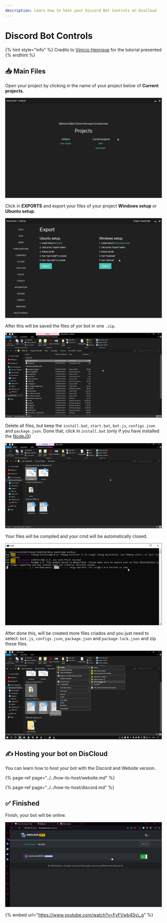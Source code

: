 ```yaml
---
description: Learn how to host your Discord Bot Controls on DisCloud
---
```


# Discord Bot Controls

{% hint style="info" %}
Credits to [Vinicio Henrique](https://steempeak.com/@viniciotricolor) for the tutorial presented
{% endhint %}

## 📥 Main Files

Open your project by clicking in the name of your project below of **Current projects**.

![](../../../.gitbook/assets/image%20%2841%29.png)



Click in **EXPORTS** and export your files of your project **Windows setup** or **Ubuntu setup**.

![](../../../.gitbook/assets/image%20%2824%29.png)



After this will be saved the files of yor bot in one `.zip`.

![](../../../.gitbook/assets/image%20%2839%29.png)



Delete all files, but keep the `install.bat`, `start.bat`, `bot.js`, `configs.json` and `package.json`. Done that, click in `install.bat` \(only if you have installed the [NodeJS](https://nodejs.org/dist/v10.16.3/node-v10.16.3-x86.msi)\)

![](../../../.gitbook/assets/image%20%2828%29.png)



Your files will be compiled and your cmd will be automatically closed.

![](../../../.gitbook/assets/image%20%2816%29.png)

  
After done this, will be created more files criados and you just need to select: `bot.js`, `configs.json`, `package.json` and `package-lock.json` and zip these files.

![](../../../.gitbook/assets/image%20%289%29.png)

## ✍ Hosting your bot on DisCloud

You can learn how to host your bot with the Discord and Website version.

{% page-ref page="../../how-to-host/website.md" %}

{% page-ref page="../../how-to-host/discord.md" %}

## ✅ Finished

Finish, your bot will be online.

![](../../../.gitbook/assets/image%20%288%29.png)

{% embed url="https://www.youtube.com/watch?v=FyFVwb4Sy\_g" %}



